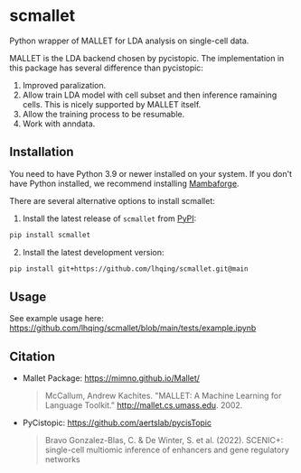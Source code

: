 # scmallet

Python wrapper of MALLET for LDA analysis on single-cell data.

MALLET is the LDA backend chosen by pycistopic. The implementation in this package has several difference than pycistopic:

1. Improved paralization.
2. Allow train LDA model with cell subset and then inference ramaining cells. This is nicely supported by MALLET itself.
3. Allow the training process to be resumable.
4. Work with anndata.

## Installation

You need to have Python 3.9 or newer installed on your system. If you don't have
Python installed, we recommend installing [Mambaforge](https://github.com/conda-forge/miniforge#mambaforge).

There are several alternative options to install scmallet:

1. Install the latest release of `scmallet` from [PyPI](https://pypi.org/project/scmallet/):

```bash
pip install scmallet
```

2. Install the latest development version:

```bash
pip install git+https://github.com/lhqing/scmallet.git@main
```

## Usage

See example usage here: https://github.com/lhqing/scmallet/blob/main/tests/example.ipynb

## Citation

-   Mallet Package: https://mimno.github.io/Mallet/

    > McCallum, Andrew Kachites. "MALLET: A Machine Learning for Language Toolkit." http://mallet.cs.umass.edu. 2002.

-   PyCistopic: https://github.com/aertslab/pycisTopic
    > Bravo Gonzalez-Blas, C. & De Winter, S. et al. (2022). SCENIC+: single-cell multiomic inference of enhancers and gene regulatory networks
